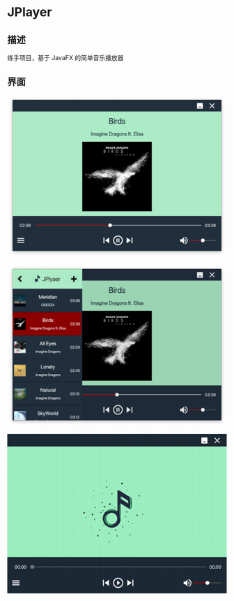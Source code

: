 # JPlayer

## 描述

练手项目，基于 JavaFX 的简单音乐播放器


## 界面

![player](ReadmeFile/player.png)

![drawerList](ReadmeFile/drawerList.png)

![animation](ReadmeFile/animation.gif)
